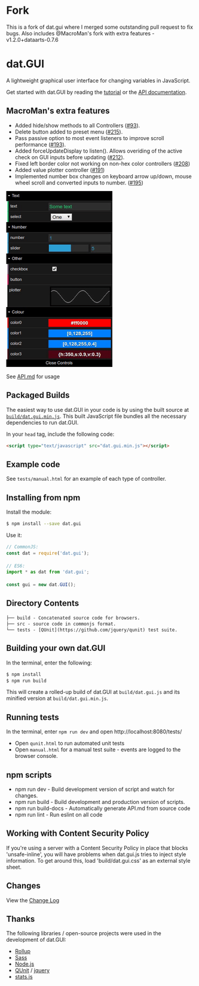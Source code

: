 # Fork

This is a fork of dat.gui where I merged some outstanding pull request to fix bugs.
Also includes @MacroMan's fork with extra features - v1.2.0+dataarts-0.7.6


# dat.GUI

A lightweight graphical user interface for changing variables in JavaScript.

Get started with dat.GUI by reading the [tutorial](http://workshop.chromeexperiments.com/examples/gui)
or the [API documentation](API.md).




## MacroMan's extra features

* Added hide/show methods to all Controllers ([#93](https://github.com/dataarts/dat.gui/issues/93)).
* Delete button added to preset menu ([#215](https://github.com/dataarts/dat.gui/issues/215)).
* Pass passive option to most event listeners to improve scroll performance ([#193](https://github.com/dataarts/dat.gui/issues/193)).
* Added forceUpdateDisplay to listen(). Allows overiding of the active check on GUI inputs before updating ([#212](https://github.com/dataarts/dat.gui/issues/212)).
* Fixed left border color not working on non-hex color controllers ([#208](https://github.com/dataarts/dat.gui/issues/208))
* Added value plotter controller ([#191](https://github.com/dataarts/dat.gui/issues/191))
* Implemented number box changes on keyboard arrow up/down, mouse wheel scroll and converted inputs to number. ([#195](https://github.com/dataarts/dat.gui/issues/195))

![dat.gui preview of all inputs](dat_panel.gif)

See [API.md](API.md) for usage


## Packaged Builds

The easiest way to use dat.GUI in your code is by using the built source at [`build/dat.gui.min.js`](build/dat.gui.min.js). This built JavaScript file bundles all the necessary dependencies to run dat.GUI.

In your `head` tag, include the following code:

```html
<script type="text/javascript" src="dat.gui.min.js"></script>
```


## Example code

See `tests/manual.html` for an example of each type of controller.


## Installing from npm

Install the module:

```bash
$ npm install --save dat.gui
```

Use it:

```js
// CommonJS:
const dat = require('dat.gui');

// ES6:
import * as dat from 'dat.gui';

const gui = new dat.GUI();
```




## Directory Contents

```
├── build - Concatenated source code for browsers.
├── src - source code in commonjs format.
└── tests - [QUnit](https://github.com/jquery/qunit) test suite.
```


## Building your own dat.GUI

In the terminal, enter the following:

```bash
$ npm install
$ npm run build
```

This will create a rolled-up build of dat.GUI at `build/dat.gui.js` and its
minified version at `build/dat.gui.min.js`.



## Running tests

In the terminal, enter `npm run dev` and open http://localhost:8080/tests/

* Open `qunit.html` to run automated unit tests
* Open `manual.html` for a manual test suite - events are logged to the browser console.


## npm scripts

* npm run dev - Build development version of script and watch for changes.
* npm run build - Build development and production version of scripts.
* npm run build-docs - Automatically generate API.md from source code
* npm run lint - Run eslint on all code


## Working with Content Security Policy

If you're using a server with a Content Security Policy in place that blocks 'unsafe-inline', you will have problems when dat.gui.js tries to inject style information. To get around this, load 'build/dat.gui.css' as an external style sheet.


## Changes

View the [Change Log](CHANGELOG.md)


## Thanks

The following libraries / open-source projects were used in the development of dat.GUI:

 * [Rollup](https://rollupjs.org)
 * [Sass](http://sass-lang.com/)
 * [Node.js](http://nodejs.org/)
 * [QUnit](https://github.com/jquery/qunit) / [jquery](http://jquery.com/)
 * [stats.js](http://mrdoob.github.io/stats.js/)

